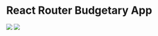 # React Router Budgetary App

<p align="left">
 <img src="https://img.shields.io/badge/heroicons-v2.2.0-e44849?labelColor=black&logo=heroicons">
 <img src="https://img.shields.io/badge/toastiy-v11.0.5-blue?labelColor=black&logo=toastiy">
</p>
